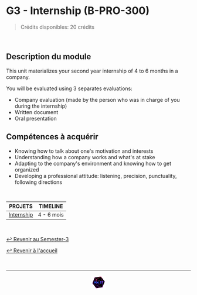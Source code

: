# G3 - Internship  (B-PRO-300)

> Crédits disponibles: 20 crédits
<br>

## Description du module
This unit materializes your second year internship of 4 to 6 months in a company.

You will be evaluated using 3 separates evaluations:
- Company evaluation (made by the person who was in charge of you during the internship)
- Written document
- Oral presentation

## Compétences à acquérir
- Knowing how to talk about one's motivation and interests
- Understanding how a company works and what's at stake 
- Adapting to the company's environment and knowing how to get organized  
- Developing a professional attitude: listening, precision, punctuality, following directions
<br>


<table align="center">
    <thead>
        <tr>
            <th>PROJETS</th>
            <th>TIMELINE</th>
        </tr>
    </thead>
    <tbody>
        <tr>
            <td><a href="https://github.com/Studio-17/Epitech-Subjects/tree/main/Semester-3/B-PRO-300/Internship/">Internship</a></td>
            <td align="center">4 - 6 mois</td>
        </tr>
    </tbody>
</table>
<br>

[↩️ Revenir au Semester-3](https://github.com/Studio-17/Epitech-Subjects/tree/main/Semester-3)

[↩️ Revenir à l'accueil](https://github.com/Studio-17/Epitech-Subjects)

<br>

---

<div align="center">

<a href="https://github.com/Studio-17" target="_blank"><img src="../../assets/voc17.gif" width="40"></a>

</div>
